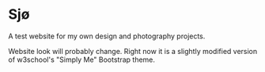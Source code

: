 # Sjø
A test website for my own design and photography projects.

Website look will probably change. Right now it is a slightly modified version of w3school's "Simply Me" Bootstrap theme.
